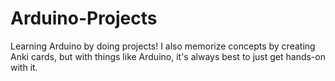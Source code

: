 # Arduino-Projects
Learning Arduino by doing projects! I also memorize concepts by creating Anki cards, but with things like Arduino, it's always best to just get hands-on with it.
